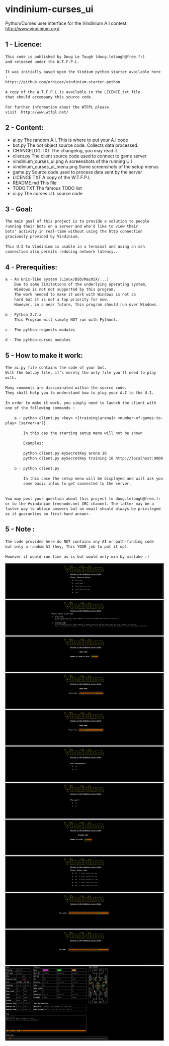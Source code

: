 vindinium-curses_ui
===================

Python/Curses user interface for the Vindinium A.I contest.
http://www.vindinium.org/


1 - Licence:
------------
    This code is published by Doug Le Tough (doug.letough@free.fr) 
    and released under the W.T.F.P.L.
    
    It was initially based upon the Vindium python starter available here :
    https://github.com/ornicar/vindinium-starter-python
    
    A copy of the W.T.F.P.L is available in the LICENCE.txt file 
    that should accompany this source code.

    For further information about the WTFPL please
    visit  http://www.wtfpl.net/

2 - Content:
------------

 - ai.py                         The random A.I. This is where to put your A.I code
 - bot.py                        The bot object source code. Collects data processed.
 - CHANGELOG.TXT                 The changelog, you may read it.
 - client.py                     The client source code used to connect to game server
 - vindinium_curses_ui.png       A screenshots of the running U.I
 - vindinium_curses_ui_menu.png  Some screenshots of the setup menus
 - game.py                       Source code used to process data sent by the server
 - LICENCE.TXT                   A copy of the W.T.F.P.L
 - README.md                     This file
 - TODO.TXT                      The famous TODO list
 - ui.py                         The curses U.I. source code


3 - Goal:
-----------------

    The main goal of this project is to provide a solution to people 
    running their bots on a server and who'd like to view their 
    bots' activity in real-time without using the http connection 
    graciously provided by Vindinium.

    This U.I to Vindinium is usable in a terminal and using an ssh 
    connection also permits reducing network latency..

4 - Prerequities:
-----------------

    a - An Unix-like system (Linux/BSD/MacOSX/...)
        Due to some limitations of the underlying operating system, 
        Windows is not not supported by this program.
        The work needed to make it work with Windows is not so
        hard but it is not a top priority for now.
        However, in a near future, this program should run over Windows.
        
    b - Python 2.7.x
        This Program will simply NOT run with Python3.
        
    c - The python-requests modules
    
    d - The python-curses modules


5 - How to make it work:
------------------------

    The ai.py file contains the code of your bot.
    With the bot.py file, it's merely the only file you'll need to play with.

    Many comments are dissiminated within the source code. 
    They shall help you to understand how to plug your A.I to the U.I.

    In order to make it work, you simply need to launch the client with 
    one of the following commands :
        
        a - python client.py <key> <[training|arena]> <number-of-games-to-play> [server-url]
        
            In this cas the starting setup menu will not be shown
            
            Examples:
            
            python client.py mySecretKey arena 10
            python client.py mySecretKey training 10 http://localhost:9000
            
        b - python client.py
        
            In this case the setup menu will be displayed and will ask you
            some basic infos to get connected to the server.


    You may post your question about this project to doug.letough@free.fr 
    or to the #vindinium freenode.net IRC channel. The latter may be a 
    faster way to obtain answers but an email should always be privileged 
    as it guaranties an first-hand answer.

5 - Note :
----------

    The code provided here do NOT contains any AI or path-finding code 
    but only a random AI (hey, This YOUR job to put it up). 
    
    However it would run fine as is but would only win by mistake :)   




![Main menu](01.png)
![Game mode selection](02.png)
![Number of games input (Arena mode)](03.png)
![Server URL input](04.png)
![Player key input](05.png)
![Save config screen](06.png)
![Play game screen](07.png)
![Number of turns input (Training mode)](08.png)
![Game map selection (Training mode)](09.png)
![Game file path input](10.png)
![Game file URL input](11.png)
![Curses U.I running a game](vindinium_curses_ui.png)
